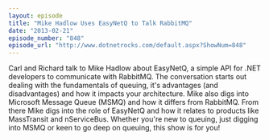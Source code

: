 ```yaml
---
layout: episode
title: "Mike Hadlow Uses EasyNetQ to Talk RabbitMQ"
date: "2013-02-21"
episode_number: "848"
episode_url: "http://www.dotnetrocks.com/default.aspx?ShowNum=848"
---
```


Carl and Richard talk to Mike Hadlow about EasyNetQ, a simple API for .NET developers to communicate with RabbitMQ. The conversation starts out dealing with the fundamentals of queuing, it's advantages (and disadvantages) and how it impacts your architecture. Mike also digs into Microsoft Message Queue (MSMQ) and how it differs from RabbitMQ. From there Mike digs into the role of EasyNetQ and how it relates to products like MassTransit and nServiceBus. Whether you're new to queuing, just digging into MSMQ or keen to go deep on queuing, this show is for you!
